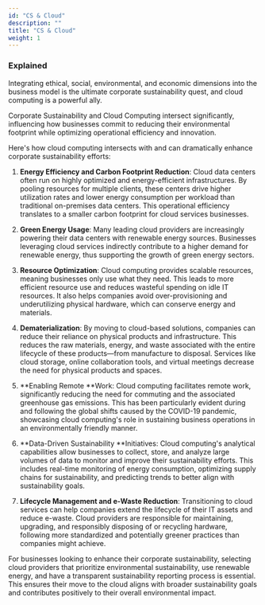 ```yaml
---
id: "CS & Cloud"
description: ""
title: "CS & Cloud"
weight: 1
---
```


### Explained

Integrating ethical, social, environmental, and economic dimensions into the business model is the ultimate corporate sustainability quest, and cloud computing is a powerful ally.

Corporate Sustainability and Cloud Computing intersect significantly, influencing how businesses commit to reducing their environmental footprint while optimizing operational efficiency and innovation.

Here's how cloud computing intersects with and can dramatically enhance corporate sustainability efforts:

1. **Energy Efficiency and Carbon Footprint Reduction**: Cloud data centers often run on highly optimized and energy-efficient infrastructures. By pooling resources for multiple clients, these centers drive higher utilization rates and lower energy consumption per workload than traditional on-premises data centers. This operational efficiency translates to a smaller carbon footprint for cloud services businesses.

2. **Green Energy Usage**: Many leading cloud providers are increasingly powering their data centers with renewable energy sources. Businesses leveraging cloud services indirectly contribute to a higher demand for renewable energy, thus supporting the growth of green energy sectors.

3. **Resource Optimization**: Cloud computing provides scalable resources, meaning businesses only use what they need. This leads to more efficient resource use and reduces wasteful spending on idle IT resources. It also helps companies avoid over-provisioning and underutilizing physical hardware, which can conserve energy and materials.

4. **Dematerialization**: By moving to cloud-based solutions, companies can reduce their reliance on physical products and infrastructure. This reduces the raw materials, energy, and waste associated with the entire lifecycle of these products—from manufacture to disposal. Services like cloud storage, online collaboration tools, and virtual meetings decrease the need for physical products and spaces.

5. **Enabling Remote **Work: Cloud computing facilitates remote work, significantly reducing the need for commuting and the associated greenhouse gas emissions. This has been particularly evident during and following the global shifts caused by the COVID-19 pandemic, showcasing cloud computing's role in sustaining business operations in an environmentally friendly manner.

5. **Data-Driven Sustainability **Initiatives: Cloud computing's analytical capabilities allow businesses to collect, store, and analyze large volumes of data to monitor and improve their sustainability efforts. This includes real-time monitoring of energy consumption, optimizing supply chains for sustainability, and predicting trends to better align with sustainability goals.

6. **Lifecycle Management and e-Waste Reduction**: Transitioning to cloud services can help companies extend the lifecycle of their IT assets and reduce e-waste. Cloud providers are responsible for maintaining, upgrading, and responsibly disposing of or recycling hardware, following more standardized and potentially greener practices than companies might achieve.

For businesses looking to enhance their corporate sustainability, selecting cloud providers that prioritize environmental sustainability, use renewable energy, and have a transparent sustainability reporting process is essential. This ensures their move to the cloud aligns with broader sustainability goals and contributes positively to their overall environmental impact.

